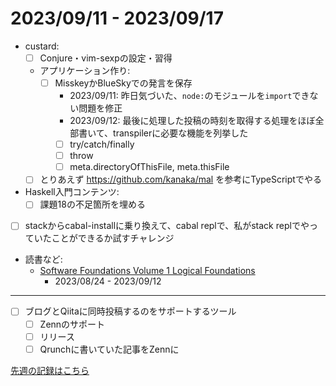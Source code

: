 # 2023/09/11 - 2023/09/17

- custard:
    - [ ] Conjure・vim-sexpの設定・習得
    - アプリケーション作り:
        - [ ] MisskeyかBlueSkyでの発言を保存
            - 2023/09/11: 昨日気づいた、`node:`のモジュールを`import`できない問題を修正
            - 2023/09/12: 最後に処理した投稿の時刻を取得する処理をほぼ全部書いて、transpilerに必要な機能を列挙した
            - [ ] try/catch/finally
            - [ ] throw
            - [ ] meta.directoryOfThisFile, meta.thisFile
    - [ ] とりあえず <https://github.com/kanaka/mal> を参考にTypeScriptでやる
- Haskell入門コンテンツ:
    - [ ] 課題18の不足箇所を埋める
- [ ] stackからcabal-installに乗り換えて、cabal replで、私がstack replでやっていたことができるか試すチャレンジ
- 読書など:
    - [Software Foundations Volume 1 Logical Foundations](https://softwarefoundations.cis.upenn.edu/lf-current/index.html)
        - 2023/08/24 - 2023/09/12

------

- [ ] ブログとQiitaに同時投稿するのをサポートするツール
    - [ ] Zennのサポート
    - [ ] リリース
    - [ ] Qrunchに書いていた記事をZennに

[先週の記録はこちら](https://github.com/igrep/daily-commits/blob/b08fde787480504de18f01bad4b26091f8718a24/yesterday.md)
